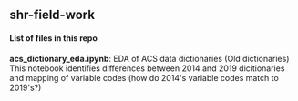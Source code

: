 ## shr-field-work
#### List of files in this repo
__acs_dictionary_eda.ipynb__: EDA of ACS data dictionaries (Old dictionaries)
This notebook identifies differences between 2014 and 2019 dicitionaries and mapping of variable codes (how do 2014's variable codes match to 2019's?) 
